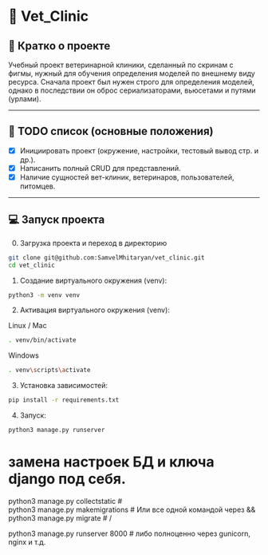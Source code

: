 # 📁 Vet_Clinic

## 📖 Кратко о проекте

Учебный проект ветеринарной клиники, сделанный по скринам с фигмы, нужный 
для обучения определения моделей по внешнему виду ресурса. Сначала проект 
был нужен строго для определения моделей, однако в последствии он оброс 
сериализаторами, вьюсетами и путями (урлами). 

---

## 🧾 TODO список (основные положения)

- [x] Инициировать проект (окружение, настройки, тестовый вывод стр. и др.).
- [x] Написанить полный CRUD для представлений. 
- [x] Наличие сущностей вет-клиник, ветеринаров, пользователей, питомцев.

---

## 💻 Запуск проекта

0. Загрузка проекта и переход в директорию 

```bash
git clone git@github.com:SamvelMhitaryan/vet_clinic.git
cd vet_clinic
```

1. Создание виртуального окружения (venv): 

```bash
python3 -m venv venv
```

2. Активация виртуального окружения (venv): 

Linux / Mac
```bash
. venv/bin/activate
```

Windows
```bash
. venv\scripts\activate
```

3. Установка зависимостей: 

```bash
pip install -r requirements.txt
```

4. Запуск: 

```bash
python3 manage.py runserver
```

# замена настроек БД и ключа django под себя.

python3 manage.py collectstatic    # \
python3 manage.py makemigrations   #  Или все одной командой через &&
python3 manage.py migrate          # /

python3 manage.py runserver 8000   # либо полноценно через gunicorn, nginx и т.д.
```
